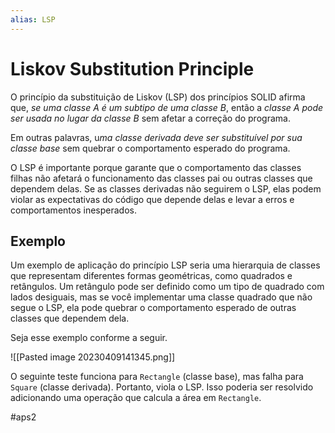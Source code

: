 ```yaml
---
alias: LSP
---
```


# Liskov Substitution Principle

O princípio da substituição de Liskov (LSP) dos princípios SOLID afirma que, *se uma classe A é um subtipo de uma classe B*, então a *classe A pode ser usada no lugar da classe B* sem afetar a correção do programa.

Em outras palavras, u*ma classe derivada deve ser substituível por sua classe base* sem quebrar o comportamento esperado do programa.

O LSP é importante porque garante que o comportamento das classes filhas não afetará o funcionamento das classes pai ou outras classes que dependem delas. Se as classes derivadas não seguirem o LSP, elas podem violar as expectativas do código que depende delas e levar a erros e comportamentos inesperados.

## Exemplo

Um exemplo de aplicação do princípio LSP seria uma hierarquia de classes que representam diferentes formas geométricas, como quadrados e retângulos. Um retângulo pode ser definido como um tipo de quadrado com lados desiguais, mas se você implementar uma classe quadrado que não segue o LSP, ela pode quebrar o comportamento esperado de outras classes que dependem dela.

Seja esse exemplo conforme a seguir.

![[Pasted image 20230409141345.png]]

O seguinte teste funciona para `Rectangle` (classe base), mas falha para `Square` (classe derivada). Portanto, viola o LSP. Isso poderia ser resolvido adicionando uma operação que calcula a área em `Rectangle`.

#aps2


